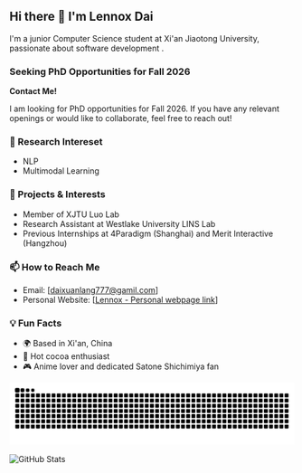 ## Hi there 👋 I'm Lennox Dai

I'm a junior Computer Science student at Xi'an Jiaotong University, passionate about software development \. 

### Seeking PhD Opportunities for Fall 2026  
**Contact Me!**  

I am looking for PhD opportunities for Fall 2026. If you have any relevant openings or would like to collaborate, feel free to reach out!  

### 🔧 Research Intereset
- NLP 
- Multimodal Learning

### 🚀 Projects & Interests
- Member of XJTU Luo Lab
- Research Assistant at Westlake University LINS Lab
- Previous Internships at 4Paradigm (Shanghai) and Merit Interactive (Hangzhou)

### 📫 How to Reach Me
- Email: [daixuanlang777@gamil.com]
- Personal Website: [[Lennox - Personal webpage link](https://lennox-dai-github-io.vercel.app/)]

### 💡 Fun Facts
- 🌍 Based in Xi'an, China
- 🍫 Hot cocoa enthusiast
- 🎮 Anime lover and dedicated Satone Shichimiya fan

![Snake animation](https://github.com/Lennox-Dai/Lennox-Dai/blob/output/github-contribution-grid-snake.svg)

![GitHub Stats](https://github-readme-stats.vercel.app/api?username=Lennox-Dai&show_icons=true&theme=radical)

